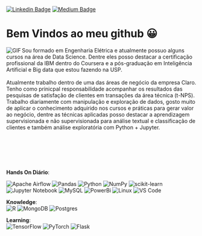 [![Linkedin Badge](https://img.shields.io/badge/-LinkedIn-blue?style=flat-square&logo=Linkedin&logoColor=white&link=https://www.linkedin.com/in/husseinsampaio/)](https://www.linkedin.com/in/husseinsampaio/)
[![Medium Badge](https://img.shields.io/badge/-Medium-black?style=flat-square&logo=Medium&logoColor=white&link=https://medium.com/@husseinsamp)](https://medium.com/@husseinsamp)


# Bem Vindos ao meu github 😀


<img align="left" alt="GIF" src="https://media.giphy.com/media/JWuBH9rCO2uZuHBFpm/giphy.gif?cid=ecf05e4717lr0uev9ic2b2cxt166skzzm8ei31ixejyf5h79&rid=giphy.gif&ct=g" />
Sou formado em Engenharia Elétrica e atualmente possuo alguns cursos na área de Data Science. Dentre eles posso destacar a certificação profissional da IBM dentro do Coursera 
e a pós-graduação em Inteligência Artificial e Big data que estou fazendo na USP.
<br>
<br> 
Atualmente trabalho dentro de uma das áreas de negócio da empresa Claro. Tenho como prinicpal responsabilidade acompanhar os resultados das pesquisas de satisfação 
de clientes em transações da área técnica (t-NPS). Trabalho diariamente 
com manipulação e exploração de dados, gosto muito de aplicar o conhecimento adquirido nos cursos e práticas para gerar valor ao negócio, dentre as técnicas aplicadas posso 
destacar a aprendizagem supervisionada e não supervisionada para análise textual e classificação de clientes e também análise exploratória com Python + Jupyter. 
<br>
<br>
<br>
<br>
<br>
<br>
<br>
<b> Hands On Diário</b>:

![Apache Airflow](https://img.shields.io/badge/Apache%20Airflow-017CEE?style=for-the-badge&logo=Apache%20Airflow&logoColor=white)
![Pandas](https://img.shields.io/badge/pandas-%23150458.svg?style=for-the-badge&logo=pandas&logoColor=white)
![Python](https://img.shields.io/badge/python-3670A0?style=for-the-badge&logo=python&logoColor=ffdd54)
![NumPy](https://img.shields.io/badge/numpy-%23013243.svg?style=for-the-badge&logo=numpy&logoColor=white)
![scikit-learn](https://img.shields.io/badge/scikit--learn-%23F7931E.svg?style=for-the-badge&logo=scikit-learn&logoColor=white)
![Jupyter Notebook](https://img.shields.io/badge/jupyter-%23FA0F00.svg?style=for-the-badge&logo=jupyter&logoColor=white)
![MySQL](https://img.shields.io/badge/mysql-%2300f.svg?style=for-the-badge&logo=mysql&logoColor=white)
![PowerBi](https://img.shields.io/badge/PowerBI-F2C811?style=for-the-badge&logo=Power%20BI&logoColor=white)
![Linux](https://img.shields.io/badge/Linux-FCC624?style=for-the-badge&logo=linux&logoColor=black)
![VS Code](https://img.shields.io/badge/-VS%20Code-black?style=flat-square&logo=visual-studio-code)
 
<b> Knowledge</b>: <br>
![R](https://img.shields.io/badge/r-%23276DC3.svg?style=for-the-badge&logo=r&logoColor=white)
![MongoDB](https://img.shields.io/badge/MongoDB-%234ea94b.svg?style=for-the-badge&logo=mongodb&logoColor=white)
![Postgres](https://img.shields.io/badge/postgres-%23316192.svg?style=for-the-badge&logo=postgresql&logoColor=white)

 
 <b> Learning</b>:<br>
![TensorFlow](https://img.shields.io/badge/TensorFlow-FF6F00?style=for-the-badge&logo=TensorFlow&logoColor=white)
![PyTorch](https://img.shields.io/badge/PyTorch-%23EE4C2C.svg?style=for-the-badge&logo=PyTorch&logoColor=white)
![Flask](https://img.shields.io/badge/Flask-000000?style=for-the-badge&logo=flask&logoColor=white)
